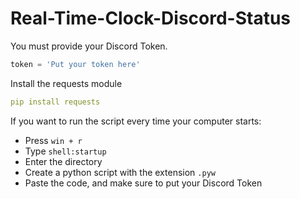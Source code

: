 # Real-Time-Clock-Discord-Status

You must provide your Discord Token.
```python
token = 'Put your token here'
```
Install the requests module
```yaml
pip install requests
```

If you want to run the script every time your computer starts:
- Press `win + r`
- Type `shell:startup`
- Enter the directory
- Create a python script with the extension `.pyw`
- Paste the code, and make sure to put your Discord Token
